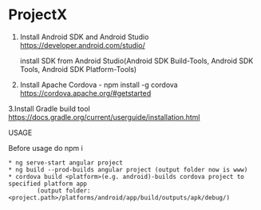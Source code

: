 # ProjectX

1. Install Android SDK and Android Studio
   https://developer.android.com/studio/
     
   install SDK from Android Studio(Android SDK Build-Tools, Android SDK Tools, Android SDK Platform-Tools)

2. Install Apache Cordova - npm install -g cordova
   https://cordova.apache.org/#getstarted

3.Install Gradle build tool
https://docs.gradle.org/current/userguide/installation.html

USAGE
  
 Before usage do npm i

    * ng serve-start angular project
    * ng build --prod-builds angular project (output folder now is www)
    * cordova build <platform>(e.g. android)-builds cordova project to specified platform app
            (output folder: <project.path>/platforms/android/app/build/outputs/apk/debug/)
